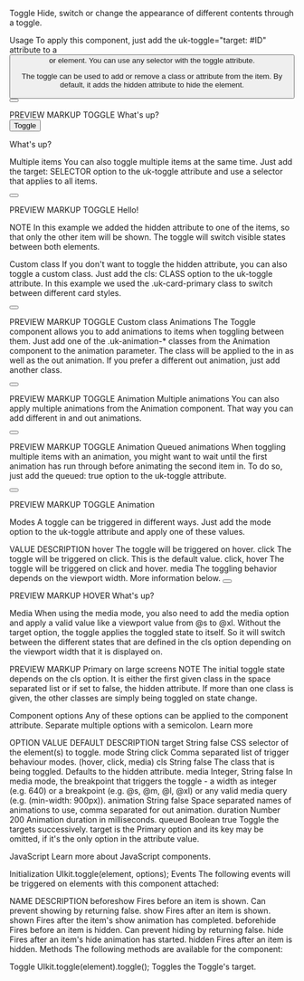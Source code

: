


Toggle
Hide, switch or change the appearance of different contents through a toggle.

Usage
To apply this component, just add the uk-toggle="target: #ID" attribute to a <button> or <a> element. You can use any selector with the toggle attribute.

The toggle can be used to add or remove a class or attribute from the item. By default, it adds the hidden attribute to hide the element.

<button uk-toggle="target: #my-id" type="button"></button>
<p id="my-id"></p>
PREVIEW
MARKUP
TOGGLE
What's up?

<div>
    <button class="uk-button uk-button-default" type="button" uk-toggle="target: #toggle-usage">Toggle</button>
    <p id="toggle-usage">What's up?</p>
</div>


Multiple items
You can also toggle multiple items at the same time. Just add the target: SELECTOR option to the uk-toggle attribute and use a selector that applies to all items.

<button type="button" uk-toggle="target: .my-class"></button>
<p class="my-class"></p>
<p class="my-class"></p>
PREVIEW
MARKUP
TOGGLE
Hello!

NOTE In this example we added the hidden attribute to one of the items, so that only the other item will be shown. The toggle will switch visible states between both elements.

Custom class
If you don't want to toggle the hidden attribute, you can also toggle a custom class. Just add the cls: CLASS option to the uk-toggle attribute. In this example we used the .uk-card-primary class to switch between different card styles.

<button type="button" uk-toggle="target: #my-id; cls: uk-card-primary"></button>
<p id="my-id" class="uk-card uk-card-default"></p>
PREVIEW
MARKUP
TOGGLE
Custom class
Animations
The Toggle component allows you to add animations to items when toggling between them. Just add one of the .uk-animation-* classes from the Animation component to the animation parameter. The class will be applied to the in as well as the out animation. If you prefer a different out animation, just add another class.

<button type="button" uk-toggle="target: #my-id; animation: uk-animation-fade"></button>
<p id="my-id"></p>
PREVIEW
MARKUP
TOGGLE
Animation
Multiple animations
You can also apply multiple animations from the Animation component. That way you can add different in and out animations.

<button type="button" uk-toggle="target: #my-id; animation: uk-animation-slide-left, uk-animation-slide-bottom"></button>
<p id="my-id"></p>
PREVIEW
MARKUP
TOGGLE
Animation
Queued animations
When toggling multiple items with an animation, you might want to wait until the first animation has run through before animating the second item in. To do so, just add the queued: true option to the uk-toggle attribute.

<button type="button" uk-toggle="target: .my-class; animation: uk-animation-fade; queued: true"></button>
<p class="my-class"></p>
<p class="my-class"></p>
PREVIEW
MARKUP
TOGGLE
Animation

Modes
A toggle can be triggered in different ways. Just add the mode option to the uk-toggle attribute and apply one of these values.

VALUE	DESCRIPTION
hover	The toggle will be triggered on hover.
click	The toggle will be triggered on click. This is the default value.
click, hover	The toggle will be triggered on click and hover.
media	The toggling behavior depends on the viewport width. More information below.
<button type="button" uk-toggle="target: #my-id; mode: hover"></button>
<p id="my-id"></p>
PREVIEW
MARKUP
HOVER
What's up?

Media
When using the media mode, you also need to add the media option and apply a valid value like a viewport value from @s to @xl. Without the target option, the toggle applies the toggled state to itself. So it will switch between the different states that are defined in the cls option depending on the viewport width that it is displayed on.

<!-- The primary modifier will only be applied on large screens -->

<div class="uk-card uk-card-default" uk-toggle="cls: uk-card-primary; mode: media; media: @l"></div>
PREVIEW
MARKUP
Primary on large screens
NOTE The initial toggle state depends on the cls option. It is either the first given class in the space separated list or if set to false, the hidden attribute. If more than one class is given, the other classes are simply being toggled on state change.

Component options
Any of these options can be applied to the component attribute. Separate multiple options with a semicolon. Learn more

OPTION	VALUE	DEFAULT	DESCRIPTION
target	String	false	CSS selector of the element(s) to toggle.
mode	String	click	Comma separated list of trigger behaviour modes. (hover, click, media)
cls	String	false	The class that is being toggled. Defaults to the hidden attribute.
media	Integer, String	false	In media mode, the breakpoint that triggers the toggle - a width as integer (e.g. 640) or a breakpoint (e.g. @s, @m, @l, @xl) or any valid media query (e.g. (min-width: 900px)).
animation	String	false	Space separated names of animations to use, comma separated for out animation.
duration	Number	200	Animation duration in milliseconds.
queued	Boolean	true	Toggle the targets successively.
target is the Primary option and its key may be omitted, if it's the only option in the attribute value.

<span uk-toggle=".my-class"></span>
JavaScript
Learn more about JavaScript components.

Initialization
UIkit.toggle(element, options);
Events
The following events will be triggered on elements with this component attached:

NAME	DESCRIPTION
beforeshow	Fires before an item is shown. Can prevent showing by returning false.
show	Fires after an item is shown.
shown	Fires after the item's show animation has completed.
beforehide	Fires before an item is hidden. Can prevent hiding by returning false.
hide	Fires after an item's hide animation has started.
hidden	Fires after an item is hidden.
Methods
The following methods are available for the component:

Toggle
UIkit.toggle(element).toggle();
Toggles the Toggle's target.
